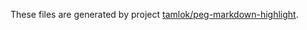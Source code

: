 These files are generated by project [tamlok/peg-markdown-highlight](https://github.com/tamlok/peg-markdown-highlight).
